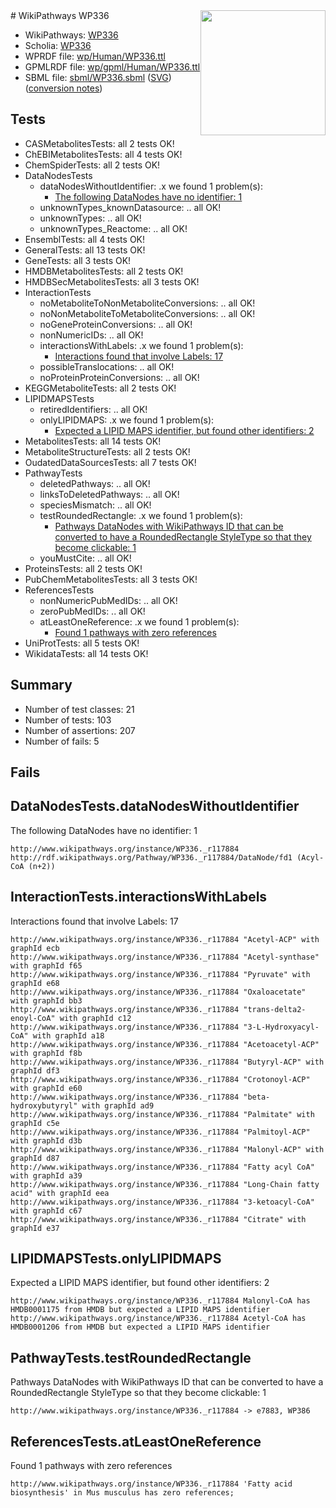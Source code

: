 <img style="float: right; width: 200px" src="../logo.png" />
# WikiPathways WP336

* WikiPathways: [WP336](https://identifiers.org/wikipathways:WP336)
* Scholia: [WP336](https://scholia.toolforge.org/wikipathways/WP336)
* WPRDF file: [wp/Human/WP336.ttl](../wp/Human/WP336.ttl)
* GPMLRDF file: [wp/gpml/Human/WP336.ttl](../wp/gpml/Human/WP336.ttl)
* SBML file: [sbml/WP336.sbml](../sbml/WP336.sbml) ([SVG](../sbml/WP336.svg)) ([conversion notes](../sbml/WP336.txt))

## Tests
* CASMetabolitesTests: all 2 tests OK!
* ChEBIMetabolitesTests: all 4 tests OK!
* ChemSpiderTests: all 2 tests OK!
* DataNodesTests
    * dataNodesWithoutIdentifier: .x we found 1 problem(s):
        * [The following DataNodes have no identifier: 1](#d2d32fa0)
    * unknownTypes_knownDatasource: .. all OK!
    * unknownTypes: .. all OK!
    * unknownTypes_Reactome: .. all OK!
* EnsemblTests: all 4 tests OK!
* GeneralTests: all 13 tests OK!
* GeneTests: all 3 tests OK!
* HMDBMetabolitesTests: all 2 tests OK!
* HMDBSecMetabolitesTests: all 3 tests OK!
* InteractionTests
    * noMetaboliteToNonMetaboliteConversions: .. all OK!
    * noNonMetaboliteToMetaboliteConversions: .. all OK!
    * noGeneProteinConversions: .. all OK!
    * nonNumericIDs: .. all OK!
    * interactionsWithLabels: .x we found 1 problem(s):
        * [Interactions found that involve Labels: 17](#fe97a8bf)
    * possibleTranslocations: .. all OK!
    * noProteinProteinConversions: .. all OK!
* KEGGMetaboliteTests: all 2 tests OK!
* LIPIDMAPSTests
    * retiredIdentifiers: .. all OK!
    * onlyLIPIDMAPS: .x we found 1 problem(s):
        * [Expected a LIPID MAPS identifier, but found other identifiers: 2](#48cc60b9)
* MetabolitesTests: all 14 tests OK!
* MetaboliteStructureTests: all 2 tests OK!
* OudatedDataSourcesTests: all 7 tests OK!
* PathwayTests
    * deletedPathways: .. all OK!
    * linksToDeletedPathways: .. all OK!
    * speciesMismatch: .. all OK!
    * testRoundedRectangle: .x we found 1 problem(s):
        * [Pathways DataNodes with WikiPathways ID that can be converted to have a RoundedRectangle StyleType so that they become clickable: 1](#9fbad3cb)
    * youMustCite: .. all OK!
* ProteinsTests: all 2 tests OK!
* PubChemMetabolitesTests: all 3 tests OK!
* ReferencesTests
    * nonNumericPubMedIDs: .. all OK!
    * zeroPubMedIDs: .. all OK!
    * atLeastOneReference: .x we found 1 problem(s):
        * [Found 1 pathways with zero references](#35eb778e)
* UniProtTests: all 5 tests OK!
* WikidataTests: all 14 tests OK!


## Summary

* Number of test classes: 21
* Number of tests: 103
* Number of assertions: 207
* Number of fails: 5

## Fails

<a name="d2d32fa0" />

## DataNodesTests.dataNodesWithoutIdentifier

The following DataNodes have no identifier: 1
```
http://www.wikipathways.org/instance/WP336._r117884 http://rdf.wikipathways.org/Pathway/WP336._r117884/DataNode/fd1 (Acyl-CoA (n+2))
```

<a name="fe97a8bf" />

## InteractionTests.interactionsWithLabels

Interactions found that involve Labels: 17
```
http://www.wikipathways.org/instance/WP336._r117884 "Acetyl-ACP" with graphId ecb
http://www.wikipathways.org/instance/WP336._r117884 "Acetyl-synthase" with graphId f65
http://www.wikipathways.org/instance/WP336._r117884 "Pyruvate" with graphId e68
http://www.wikipathways.org/instance/WP336._r117884 "Oxaloacetate" with graphId bb3
http://www.wikipathways.org/instance/WP336._r117884 "trans-delta2-enoyl-CoA" with graphId c12
http://www.wikipathways.org/instance/WP336._r117884 "3-L-Hydroxyacyl-CoA" with graphId a18
http://www.wikipathways.org/instance/WP336._r117884 "Acetoacetyl-ACP" with graphId f8b
http://www.wikipathways.org/instance/WP336._r117884 "Butyryl-ACP" with graphId df3
http://www.wikipathways.org/instance/WP336._r117884 "Crotonoyl-ACP" with graphId e60
http://www.wikipathways.org/instance/WP336._r117884 "beta-hydroxybutyryl" with graphId ad9
http://www.wikipathways.org/instance/WP336._r117884 "Palmitate" with graphId c5e
http://www.wikipathways.org/instance/WP336._r117884 "Palmitoyl-ACP" with graphId d3b
http://www.wikipathways.org/instance/WP336._r117884 "Malonyl-ACP" with graphId d87
http://www.wikipathways.org/instance/WP336._r117884 "Fatty acyl CoA" with graphId a39
http://www.wikipathways.org/instance/WP336._r117884 "Long-Chain fatty acid" with graphId eea
http://www.wikipathways.org/instance/WP336._r117884 "3-ketoacyl-CoA" with graphId c67
http://www.wikipathways.org/instance/WP336._r117884 "Citrate" with graphId e37
```

<a name="48cc60b9" />

## LIPIDMAPSTests.onlyLIPIDMAPS

Expected a LIPID MAPS identifier, but found other identifiers: 2
```
http://www.wikipathways.org/instance/WP336._r117884 Malonyl-CoA has HMDB0001175 from HMDB but expected a LIPID MAPS identifier
http://www.wikipathways.org/instance/WP336._r117884 Acetyl-CoA has HMDB0001206 from HMDB but expected a LIPID MAPS identifier
```

<a name="9fbad3cb" />

## PathwayTests.testRoundedRectangle

Pathways DataNodes with WikiPathways ID that can be converted to have a RoundedRectangle StyleType so that they become clickable: 1
```
http://www.wikipathways.org/instance/WP336._r117884 -> e7883, WP386
 ```

<a name="35eb778e" />

## ReferencesTests.atLeastOneReference

Found 1 pathways with zero references
```
http://www.wikipathways.org/instance/WP336._r117884 'Fatty acid biosynthesis' in Mus musculus has zero references; 
```

